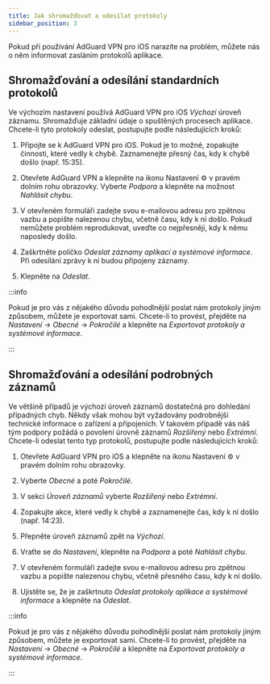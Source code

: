 ```yaml
---
title: Jak shromažďovat a odesílat protokoly
sidebar_position: 3
---
```


Pokud při používání AdGuard VPN pro iOS narazíte na problém, můžete nás o něm informovat zasláním protokolů aplikace.

## Shromažďování a odesílání standardních protokolů

Ve výchozím nastavení používá AdGuard VPN pro iOS *Výchozí* úroveň záznamu. Shromažďuje základní údaje o spuštěných procesech aplikace. Chcete-li tyto protokoly odeslat, postupujte podle následujících kroků:

1. Připojte se k AdGuard VPN pro iOS. Pokud je to možné, zopakujte činnosti, které vedly k chybě. Zaznamenejte přesný čas, kdy k chybě došlo (např. 15:35).

2. Otevřete AdGuard VPN a klepněte na ikonu Nastavení ⚙ v pravém dolním rohu obrazovky. Vyberte *Podpora* a klepněte na možnost *Nahlásit chybu*.

3. V otevřeném formuláři zadejte svou e-mailovou adresu pro zpětnou vazbu a popište nalezenou chybu, včetně času, kdy k ní došlo. Pokud nemůžete problém reprodukovat, uveďte co nejpřesněji, kdy k němu naposledy došlo.

4. Zaškrtněte políčko *Odeslat záznamy aplikací a systémové informace*. Při odesílání zprávy k ní budou připojeny záznamy.

5. Klepněte na *Odeslat*.

:::info

Pokud je pro vás z nějakého důvodu pohodlnější poslat nám protokoly jiným způsobem, můžete je exportovat sami. Chcete-li to provést, přejděte na *Nastavení* → *Obecné* → *Pokročilé* a klepněte na *Exportovat protokoly a systémové informace*.

:::

## Shromažďování a odesílání podrobných záznamů

Ve většině případů je výchozí úroveň záznamů dostatečná pro dohledání případných chyb. Někdy však mohou být vyžadovány podrobnější technické informace o zařízení a připojeních. V takovém případě vás náš tým podpory požádá o povolení úrovně záznamů *Rozšířený* nebo *Extrémní*. Chcete-li odeslat tento typ protokolů, postupujte podle následujících kroků:

1. Otevřete AdGuard VPN pro iOS a klepněte na ikonu Nastavení ⚙ v pravém dolním rohu obrazovky.

2. Vyberte *Obecné* a poté *Pokročilé*.

3. V sekci *Úroveň záznamů* vyberte *Rozšířený* nebo *Extrémní*.

4. Zopakujte akce, které vedly k chybě a zaznamenejte čas, kdy k ní došlo (např. 14:23).

5. Přepněte úroveň záznamů zpět na *Výchozí*.

6. Vraťte se do *Nastavení*, klepněte na *Podpora* a poté *Nahlásit chybu*.

7. V otevřeném formuláři zadejte svou e-mailovou adresu pro zpětnou vazbu a popište nalezenou chybu, včetně přesného času, kdy k ní došlo.

8. Ujistěte se, že je zaškrtnuto *Odeslat protokoly aplikace a systémové informace* a klepněte na *Odeslat*.

:::info

Pokud je pro vás z nějakého důvodu pohodlnější poslat nám protokoly jiným způsobem, můžete je exportovat sami. Chcete-li to provést, přejděte na *Nastavení* → *Obecné* → *Pokročilé* a klepněte na *Exportovat protokoly a systémové informace*.

:::
